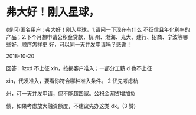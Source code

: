 # 弗大好！刚入星球，

(提问)匿名用户 : 弗大好！刚入星球，1.请问一下现在有什么 不征信且年化利率的产品；2.下个月想申请公积金贷款，杭 州、渤海、光大、建行、招商、宁波等哪些好，顺序怎样更 好，可以同一天并发申请吗？感谢！

2018-10-20

回答：1zxd 不上征 xin，按揭客户准入；一部分工薪 d 也不上征

xin，代发准入，要看你符合哪种准入条件。 2 优先考虑杭

州，可一天并发申请，但不能超四家。公积金网贷增加负

债，如果考虑放大融资额度，不建议先办这类 dk。(3 赞)